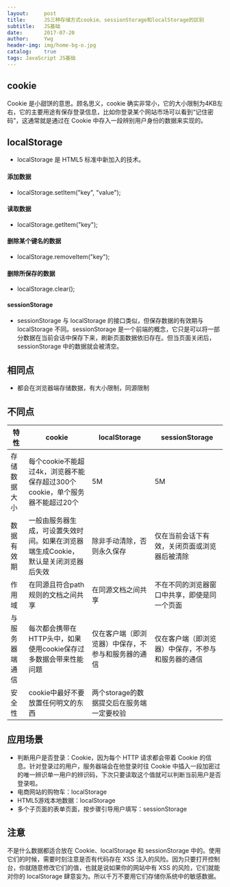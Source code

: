 ```yaml
---
layout:     post
title:      JS三种存储方式cookie、sessionStorage和localStorage的区别
subtitle:   JS基础
date:       2017-07-20
author:     Ywg
header-img: img/home-bg-o.jpg
catalog:    true
tags: JavaScript JS基础
---
```

## cookie
Cookie 是小甜饼的意思。顾名思义，cookie 确实非常小，它的大小限制为4KB左右，它的主要用途有保存登录信息，比如你登录某个网站市场可以看到“记住密码”，这通常就是通过在 Cookie 中存入一段辨别用户身份的数据来实现的。

## localStorage
- localStorage 是 HTML5 标准中新加入的技术。

#### 添加数据
- localStorage.setItem("key", "value");
#### 读取数据
- localStorage.getItem("key");
#### 删除某个键名的数据
- localStorage.removeItem("key");
#### 删除所保存的数据
- localStorage.clear();

#### sessionStorage
- sessionStorage 与 localStorage 的接口类似，但保存数据的有效期与 localStorage 不同。sessionStorage 是一个前端的概念，它只是可以将一部分数据在当前会话中保存下来，刷新页面数据依旧存在。但当页面关闭后，sessionStorage 中的数据就会被清空。

## 相同点
- 都会在浏览器端存储数据，有大小限制，同源限制

## 不同点

特性 | cookie | localStorage | sessionStorage
------------ | ------------- | ------------- | -------------
存储数据大小 | 每个cookie不能超过4k，浏览器不能保存超过300个cookie，单个服务器不能超过20个 | 5M | 5M
数据有效期 | 一般由服务器生成，可设置失效时间。如果在浏览器端生成Cookie，默认是关闭浏览器后失效 | 除非手动清除，否则永久保存 | 仅在当前会话下有效，关闭页面或浏览器后被清除
作用域 | 在同源且符合path规则的文档之间共享 | 在同源文档之间共享 | 不在不同的浏览器窗口中共享，即使是同一个页面
与服务器端通信 | 每次都会携带在HTTP头中，如果使用cookie保存过多数据会带来性能问题 | 仅在客户端（即浏览器）中保存，不参与和服务器的通信 | 仅在客户端（即浏览器）中保存，不参与和服务器的通信
安全性 | cookie中最好不要放置任何明文的东西 | 两个storage的数据提交后在服务端一定要校验 
## 应用场景
- 判断用户是否登录：Cookie，因为每个 HTTP 请求都会带着 Cookie 的信息。针对登录过的用户，服务器端会在他登录时往 Cookie 中插入一段加密过的唯一辨识单一用户的辨识码，下次只要读取这个值就可以判断当前用户是否登录啦。
- 电商网站的购物车：localStorage
- HTML5游戏本地数据：localStorage
- 多个子页面的表单页面，按步骤引导用户填写：sessionStorage 

## 注意
不是什么数据都适合放在 Cookie、localStorage 和 sessionStorage 中的。使用它们的时候，需要时刻注意是否有代码存在 XSS 注入的风险。因为只要打开控制台，你就随意修改它们的值，也就是说如果你的网站中有 XSS 的风险，它们就能对你的 localStorage 肆意妄为。所以千万不要用它们存储你系统中的敏感数据。
```
```
